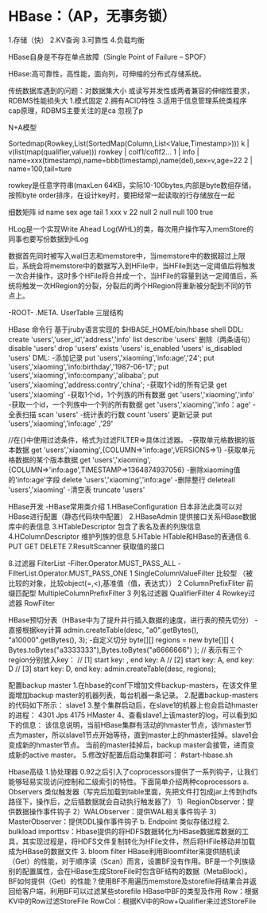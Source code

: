 HBase：（AP，无事务锁）
===
1.存储（快）
2.KV查询
3.可靠性
4.负载均衡
 
HBase自身是不存在单点故障（Single Point of Failure – SPOF）
 
HBase:高可靠性，高性能，面向列，可伸缩的分布式存储系统。
 
传统数据库遇到的问题：对数据集大小 或读写并发性或两者兼容的伸缩性要求，RDBMS性能损失大
1.模式固定 2.拥有ACID特性 3.适用于信息管理系统类程序
cap原理，RDBMS主要关注的是ca 忽视了p
 
N+A模型
 
Sortedmap(Rowkey,List(SortedMap(Column,List<Value,Timestamp>)))
k     |      v(list(map(qualifier,value)))
rowkey   |      colf1/coflf2...
1     |      info
       |      name=xxx(timestamp),name=bbb(timestamp),name(del),sex=v,age=22
2     |      name=100,tail=ture
 
rowkey是任意字符串(maxLen 64KB，实际10-100bytes,内部是byte数组存储，按照byte order排序，在设计key时，要把经常一起读取的行存储放在一起
 
细数矩阵
id    name      sex  age tail
1     xxx  v     22   null
2     null  null  100 true
 
HLog是一个实现Write Ahead Log(WHL)的类，每次用户操作写入memStore的同事也要写份数据到HLog
 
数据首先同时被写入wal日志和memstore中，当memstore中的数据超过上限后，系统会将memstore中的数据写入到HFile中，当HFile到达一定阈值后将触发一次合并操作，这时多个HFile将合并成一个，当HFile的容量到达一定阈值后，系统将触发一次HRegion的分裂，分裂后的两个HRegion将重新被分配到不同的节点上。
 
-ROOT- .META. UserTable 三层结构
 
HBase 命令行 基于jruby语言实现的
$HBASE_HOME/bin/hbase shell
DDL:
create 'users','user_id','address','info'
list
describe 'users'
删除（两条语句）
disable 'users'
drop 'users'
exists 'users'
is_enabled 'users'
is_disabled 'users'
DML:
-添加记录
put 'users','xiaoming','info:age','24';
put 'users','xiaoming','info:birthday','1987-06-17';
put 'users','xiaoming','info:company','alibaba';
put 'users','xiaoming','address:contry','china';
-获取1个id的所有记录
get 'users','xiaoming'
-获取1个id，1个列族的所有数据
get 'users','xiaoming','info'
-获取一个id，一个列族中一个列的所有数据
get 'users','xiaoming','info：age'
-全表扫描
scan 'users'
-统计表的行数
count 'users'
更新记录
put 'users','xiaoming','info:age' ,'29'
 
//在{}中使用过滤条件，格式为过滤FILTER=>具体过滤器。
-获取单元格数据的版本数据
get 'users','xiaoming',{COLUMN=>'info:age',VERSIONS=>1}
-获取单元格数据的某个版本数据
get 'users','xiaoming',{COLUMN=>'info:age',TIMESTAMP=>1364874937056}
-删除xiaoming值的'info:age'字段
delete 'users','xiaoming','info:age'
-删除整行
deleteall 'users','xiaoming'
-清空表
truncate 'users'
 
HBase开发
-HBase常用类介绍
1.HBaseConfiguration 日本非法此类可以对HBase进行配置（静态代码块中配置）
2.HBaseAdmin 提供接口关系HBase数据库中的表信息
3.HTableDescriptor 包含了表名及表的列族信息
4.HColumnDescriptor 维护列族的信息
5.HTable HTable和HBase的表通信
6. PUT GET DELETE
7.ResultScanner 获取值的接口
 
8.过滤器 FilterList
-Filter.Operator.MUST_PASS_ALL
-FilterList.Operator.MUST_PASS_ONE
1 SingleColumnValueFilter 比较型 （被比较的对象，比较object(=,<),基准值（值，表达式））
2 ColumnPrefixFliter 前缀匹配型 MultipleColumnPrefixFilter
3 列名过滤器 QualifierFilter
4 Rowkey过滤器 RowFilter
 
HBase预切分表（HBase中为了提升并行插入数据的速度，进行表的预先切分）
-直接根据key计算
admin.createTable(desc, "a0".getBytes(), "a10000".getBytes(), 3);
-自定义切分
byte[][] regions = new
 byte[][] { Bytes.toBytes("a3333333"),Bytes.toBytes("a6666666") };
// 表示有三个region分别放入key：
// [1] start key: , end key: A
// [2] start key: A, end key: D
// [3] start key: D, end key:
admin.createTable(desc, regions);
 
配置backup master
1.在hbase的conf下增加文件backup-masters，在该文件里面增加backup master的机器列表，每台机器一条记录。
2.配置backup-masters的代码如下所示：
       slave1
3.整个集群启动后，在slave1的机器上也会启动hmaster的进程：
       4301 Jps
       4175 HMaster
4、查看slave1上该master的log，可以看到如下的信息：
       该信息说明，当前HBase集群有活动的hmaster节点，该hmaster节点为master，所以slave1节点开始等待，直到master上的hmaster挂掉。slave1会变成新的hmaster节点。
       当前的master挂掉后，backup master会接管，进而变成新的active master。
5.修改好配置后启动集群即可：
       #start-hbase.sh
 
Hbase高级
1.协处理器
0.92之后引入了coprocessors提供了一系列钩子，让我们能够轻易实现访问控制和二级索引的特性。下面简单介绍两种coprocessors
       a. Observers 类似触发器（写完后加载到table里面，先把文件打包成jar上传到hdfs路径下，操作后，之后插数据就会自动执行触发器了）
              1）RegionObserver：提供数据操作事件钩子
2）WALObserver：提供WAL相关事件钩子
3）MasterObserver：提供DDL操作事件钩子
       b. Endpoint 类似存储过程
2. bulkload
importtsv：Hbase提供的将HDFS数据转化为HBase数据库数据的工具，其实现过程是，将HDFS文件复制转化为HFile文件，然后将HFile移动并加载成为HBase的数据文件
3. bloom filter
HBase利用Bloomfilter来提供随机读（Get）的性能，对于顺序读（Scan）而言，设置BF没有作用。BF是一个列族级别的配置属性，会在HBase生成StoreFile时包含BF结构的数据（MetaBlock）。
BF如何提供（Get）的性能？使用BF不用遍历memstore及storefile将结果合并返回给客户端，利用BF可以过滤某些storefile
HBase中BF的类型及作用
Row：根据KV中的Row过滤StoreFile
RowCol：根据KV中的Row+Qualifier来过滤StoreFile